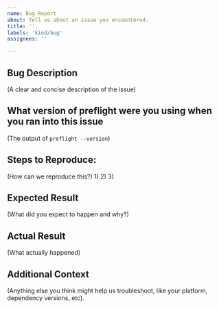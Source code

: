 ```yaml
---
name: Bug Report
about: Tell us about an issue you encountered.
title: ''
labels: 'kind/bug'
assignees: ''

---
```


## Bug Description
(A clear and concise description of the issue)

## What version of preflight were you using when you ran into this issue
(The output of `preflight --version`)

## Steps to Reproduce:
(How can we reproduce this?)
1)
2)
3)

## Expected Result
(What did you expect to happen and why?)


## Actual Result
(What actually happened)


## Additional Context
(Anything else you think might help us troubleshoot, like your platform, dependency versions, etc).
